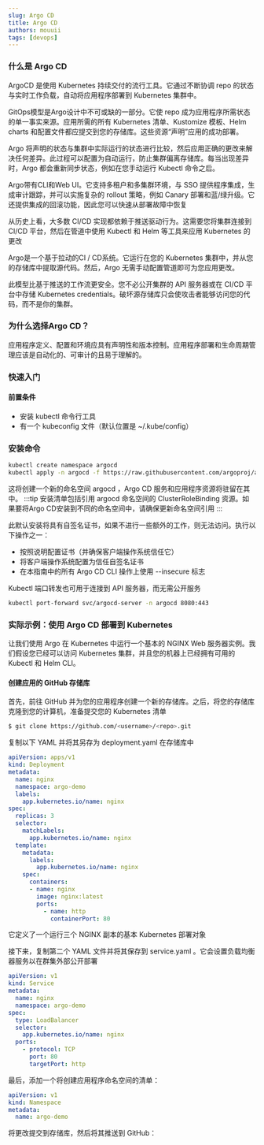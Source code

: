 ```yaml
---
slug: Argo CD
title: Argo CD
authors: mouuii
tags: [devops]
---
```


### 什么是 Argo CD
ArgoCD 是使用 Kubernetes 持续交付的流行工具。它通过不断协调 repo 的状态与实时工作负载，自动将应用程序部署到 Kubernetes 集群中。

GitOps模型是Argo设计中不可或缺的一部分。它使 repo 成为应用程序所需状态的单一事实来源。应用所需的所有 Kubernetes 清单、Kustomize 模板、Helm charts 和配置文件都应提交到您的存储库。这些资源“声明”应用的成功部署。

Argo 将声明的状态与集群中实际运行的状态进行比较，然后应用正确的更改来解决任何差异。此过程可以配置为自动运行，防止集群偏离存储库。每当出现差异时，Argo 都会重新同步状态，例如在您手动运行 Kubectl 命令之后。

Argo带有CLI和Web UI。它支持多租户和多集群环境，与 SSO 提供程序集成，生成审计跟踪，并可以实施复杂的 rollout 策略，例如 Canary 部署和蓝/绿升级。它还提供集成的回滚功能，因此您可以快速从部署故障中恢复

从历史上看，大多数 CI/CD 实现都依赖于推送驱动行为。这需要您将集群连接到 CI/CD 平台，然后在管道中使用 Kubectl 和 Helm 等工具来应用
Kubernetes 的更改

Argo是一个基于拉动的CI / CD系统。它运行在您的 Kubernetes 集群中，并从您的存储库中提取源代码。然后，Argo 无需手动配置管道即可为您应用更改。

此模型比基于推送的工作流更安全。您不必公开集群的 API 服务器或在 CI/CD 平台中存储 Kubernetes credentials。破坏源存储库只会使攻击者能够访问您的代码，而不是你的集群。

### 为什么选择Argo CD？

应用程序定义、配置和环境应具有声明性和版本控制。应用程序部署和生命周期管理应该是自动化的、可审计的且易于理解的。

### 快速入门 

#### 前置条件
- 安装 kubectl 命令行工具
- 有一个 kubeconfig 文件（默认位置是 ~/.kube/config）

### 安装命令

```sh
kubectl create namespace argocd
kubectl apply -n argocd -f https://raw.githubusercontent.com/argoproj/argo-cd/stable/manifests/install.yaml
```
这将创建一个新的命名空间 argocd ，Argo CD 服务和应用程序资源将驻留在其中。
:::tip
安装清单包括引用 argocd 命名空间的 ClusterRoleBinding 资源。如果要将Argo CD安装到不同的命名空间中，请确保更新命名空间引用
:::

此默认安装将具有自签名证书，如果不进行一些额外的工作，则无法访问。执行以下操作之一：

- 按照说明配置证书（并确保客户端操作系统信任它）
- 将客户端操作系统配置为信任自签名证书
- 在本指南中的所有 Argo CD CLI 操作上使用 --insecure 标志

Kubectl 端口转发也可用于连接到 API 服务器，而无需公开服务

```sh
kubectl port-forward svc/argocd-server -n argocd 8080:443
```

### 实际示例：使用 Argo CD 部署到 Kubernetes

让我们使用 Argo 在 Kubernetes 中运行一个基本的 NGINX Web 服务器实例。我们假设您已经可以访问 Kubernetes 集群，并且您的机器上已经拥有可用的 Kubectl 和 Helm CLI。

#### 创建应用的 GitHub 存储库

首先，前往 GitHub 并为您的应用程序创建一个新的存储库。之后，将您的存储库克隆到您的计算机，准备提交您的 Kubernetes 清单

```sh
$ git clone https://github.com/<username>/<repo>.git
```

复制以下 YAML 并将其另存为 deployment.yaml 在存储库中

```yaml
apiVersion: apps/v1
kind: Deployment
metadata:
  name: nginx
  namespace: argo-demo
  labels:
    app.kubernetes.io/name: nginx
spec:
  replicas: 3
  selector:
    matchLabels:
      app.kubernetes.io/name: nginx
  template:
    metadata:
      labels:
        app.kubernetes.io/name: nginx
    spec:
      containers:
      - name: nginx
        image: nginx:latest
        ports:
          - name: http
            containerPort: 80
```   


它定义了一个运行三个 NGINX 副本的基本 Kubernetes 部署对象

接下来，复制第二个 YAML 文件并将其保存到 service.yaml 。它会设置负载均衡器服务以在群集外部公开部署

```yaml
apiVersion: v1
kind: Service
metadata:
  name: nginx
  namespace: argo-demo
spec:
  type: LoadBalancer
  selector:
    app.kubernetes.io/name: nginx
  ports:
    - protocol: TCP
      port: 80
      targetPort: http
```      
最后，添加一个将创建应用程序命名空间的清单：

```yaml 
apiVersion: v1
kind: Namespace
metadata:
  name: argo-demo
```

将更改提交到存储库，然后将其推送到 GitHub：